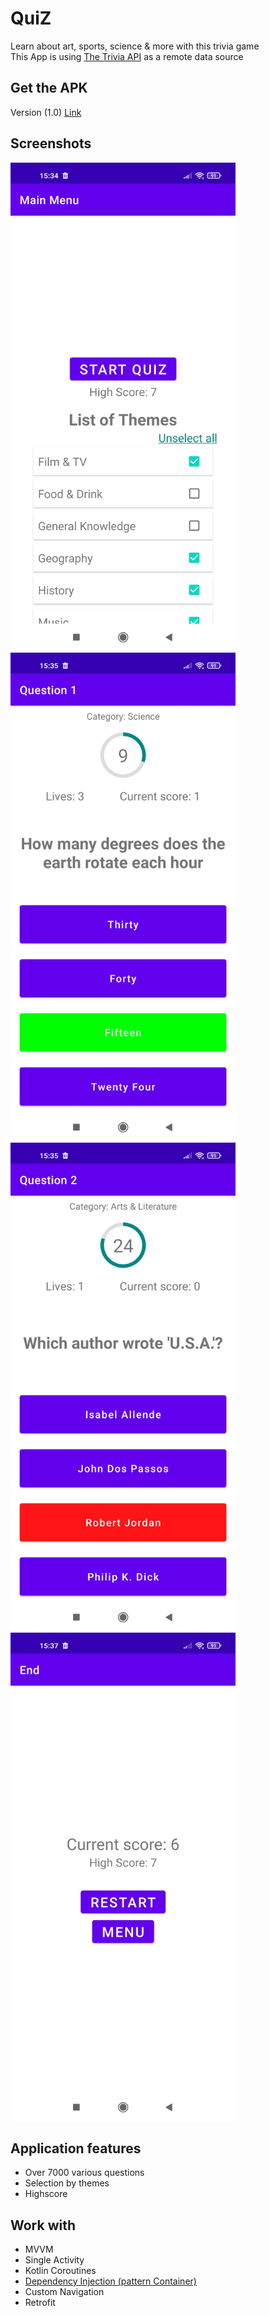 # QuiZ
Learn about art, sports, science & more with this trivia game<br/>
This App is using [The Trivia API](https://the-trivia-api.com/) as a remote data source

Get the APK
---------------
Version (1.0) [Link](versions/quizAPI.apk)

Screenshots
-----------
<img src="screenshots/1.jpg" width="360">
<img src="screenshots/2.jpg" width="360">
<img src="screenshots/3.jpg" width="360">
<img src="screenshots/4.jpg" width="360">


Application features
---------------
* Over 7000 various questions
* Selection by themes
* Highscore

Work with
---------------
* MVVM
* Single Activity
* Kotlin Coroutines
* [Dependency Injection (pattern Container)](https://developer.android.com/training/dependency-injection/manual)
* Custom Navigation
* Retrofit
